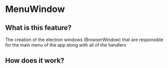 # MenuWindow

## What is this feature?
The creation of the electron windows (BrowserWindow) that are responsible for the main menu of the app along with all of the handlers

## How does it work?
